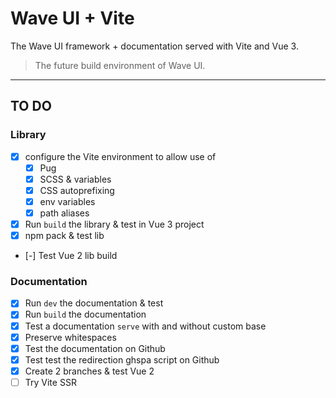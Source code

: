# Wave UI + Vite

The Wave UI framework + documentation served with Vite and Vue 3.

> The future build environment of Wave UI.

___
## TO DO

### Library
- [x] configure the Vite environment to allow use of
  - [x] Pug
  - [x] SCSS & variables
  - [x] CSS autoprefixing
  - [x] env variables
  - [x] path aliases
- [x] Run `build` the library & test in Vue 3 project
- [x] npm pack & test lib
- [-] Test Vue 2 lib build

### Documentation
- [x] Run `dev` the documentation & test
- [x] Run `build` the documentation
- [x] Test a documentation `serve` with and without custom base
- [x] Preserve whitespaces
- [x] Test the documentation on Github
- [x] Test test the redirection ghspa script on Github
- [x] Create 2 branches & test Vue 2
- [ ] Try Vite SSR
